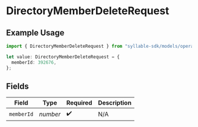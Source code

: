 # DirectoryMemberDeleteRequest

## Example Usage

```typescript
import { DirectoryMemberDeleteRequest } from "syllable-sdk/models/operations";

let value: DirectoryMemberDeleteRequest = {
  memberId: 392676,
};
```

## Fields

| Field              | Type               | Required           | Description        |
| ------------------ | ------------------ | ------------------ | ------------------ |
| `memberId`         | *number*           | :heavy_check_mark: | N/A                |